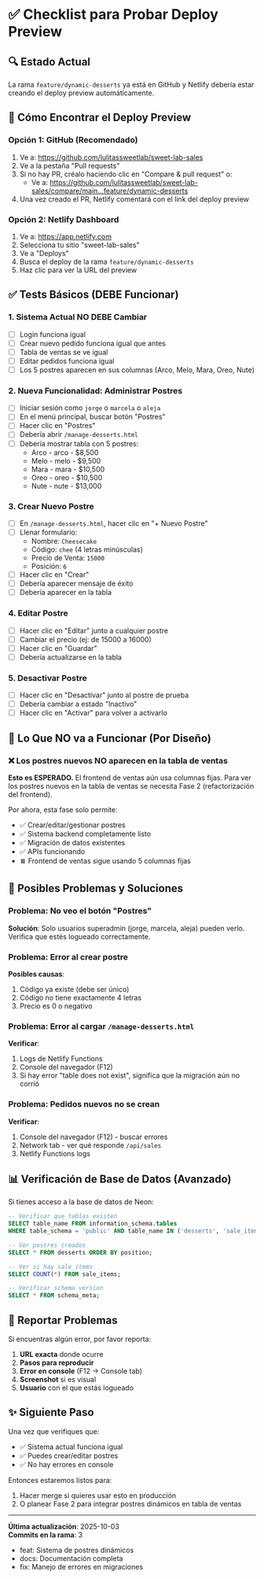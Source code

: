 # ✅ Checklist para Probar Deploy Preview

## 🔍 Estado Actual
La rama `feature/dynamic-desserts` ya está en GitHub y Netlify debería estar creando el deploy preview automáticamente.

## 📍 Cómo Encontrar el Deploy Preview

### Opción 1: GitHub (Recomendado)
1. Ve a: https://github.com/lulitassweetlab/sweet-lab-sales
2. Ve a la pestaña "Pull requests"
3. Si no hay PR, créalo haciendo clic en "Compare & pull request" o:
   - Ve a: https://github.com/lulitassweetlab/sweet-lab-sales/compare/main...feature/dynamic-desserts
4. Una vez creado el PR, Netlify comentará con el link del deploy preview

### Opción 2: Netlify Dashboard
1. Ve a: https://app.netlify.com
2. Selecciona tu sitio "sweet-lab-sales"
3. Ve a "Deploys"
4. Busca el deploy de la rama `feature/dynamic-desserts`
5. Haz clic para ver la URL del preview

## ✅ Tests Básicos (DEBE Funcionar)

### 1. Sistema Actual NO DEBE Cambiar
- [ ] Login funciona igual
- [ ] Crear nuevo pedido funciona igual que antes
- [ ] Tabla de ventas se ve igual
- [ ] Editar pedidos funciona igual
- [ ] Los 5 postres aparecen en sus columnas (Arco, Melo, Mara, Oreo, Nute)

### 2. Nueva Funcionalidad: Administrar Postres
- [ ] Iniciar sesión como `jorge` o `marcela` o `aleja`
- [ ] En el menú principal, buscar botón "Postres"
- [ ] Hacer clic en "Postres"
- [ ] Debería abrir `/manage-desserts.html`
- [ ] Debería mostrar tabla con 5 postres:
  - Arco - arco - $8,500
  - Melo - melo - $9,500
  - Mara - mara - $10,500
  - Oreo - oreo - $10,500
  - Nute - nute - $13,000

### 3. Crear Nuevo Postre
- [ ] En `/manage-desserts.html`, hacer clic en "+ Nuevo Postre"
- [ ] Llenar formulario:
  - Nombre: `Cheesecake`
  - Código: `chee` (4 letras minúsculas)
  - Precio de Venta: `15000`
  - Posición: `6`
- [ ] Hacer clic en "Crear"
- [ ] Debería aparecer mensaje de éxito
- [ ] Debería aparecer en la tabla

### 4. Editar Postre
- [ ] Hacer clic en "Editar" junto a cualquier postre
- [ ] Cambiar el precio (ej: de 15000 a 16000)
- [ ] Hacer clic en "Guardar"
- [ ] Debería actualizarse en la tabla

### 5. Desactivar Postre
- [ ] Hacer clic en "Desactivar" junto al postre de prueba
- [ ] Debería cambiar a estado "Inactivo"
- [ ] Hacer clic en "Activar" para volver a activarlo

## 🚫 Lo Que NO va a Funcionar (Por Diseño)

### ❌ Los postres nuevos NO aparecen en la tabla de ventas
**Esto es ESPERADO.** El frontend de ventas aún usa columnas fijas. Para ver los postres nuevos en la tabla de ventas se necesita Fase 2 (refactorización del frontend).

Por ahora, esta fase solo permite:
- ✅ Crear/editar/gestionar postres
- ✅ Sistema backend completamente listo
- ✅ Migración de datos existentes
- ✅ APIs funcionando
- ⏸️ Frontend de ventas sigue usando 5 columnas fijas

## 🐛 Posibles Problemas y Soluciones

### Problema: No veo el botón "Postres"
**Solución**: Solo usuarios superadmin (jorge, marcela, aleja) pueden verlo. Verifica que estés logueado correctamente.

### Problema: Error al crear postre
**Posibles causas**:
1. Código ya existe (debe ser único)
2. Código no tiene exactamente 4 letras
3. Precio es 0 o negativo

### Problema: Error al cargar `/manage-desserts.html`
**Verificar**:
1. Logs de Netlify Functions
2. Console del navegador (F12)
3. Si hay error "table does not exist", significa que la migración aún no corrió

### Problema: Pedidos nuevos no se crean
**Verificar**:
1. Console del navegador (F12) - buscar errores
2. Network tab - ver qué responde `/api/sales`
3. Netlify Functions logs

## 📊 Verificación de Base de Datos (Avanzado)

Si tienes acceso a la base de datos de Neon:

```sql
-- Verificar que tablas existen
SELECT table_name FROM information_schema.tables 
WHERE table_schema = 'public' AND table_name IN ('desserts', 'sale_items');

-- Ver postres creados
SELECT * FROM desserts ORDER BY position;

-- Ver si hay sale_items
SELECT COUNT(*) FROM sale_items;

-- Verificar schema version
SELECT * FROM schema_meta;
```

## 📝 Reportar Problemas

Si encuentras algún error, por favor reporta:

1. **URL exacta** donde ocurre
2. **Pasos para reproducir**
3. **Error en console** (F12 → Console tab)
4. **Screenshot** si es visual
5. **Usuario** con el que estás logueado

## ✨ Siguiente Paso

Una vez que verifiques que:
- ✅ Sistema actual funciona igual
- ✅ Puedes crear/editar postres
- ✅ No hay errores en console

Entonces estaremos listos para:
1. Hacer merge si quieres usar esto en producción
2. O planear Fase 2 para integrar postres dinámicos en tabla de ventas

---

**Última actualización**: 2025-10-03  
**Commits en la rama**: 3
- feat: Sistema de postres dinámicos
- docs: Documentación completa
- fix: Manejo de errores en migraciones
